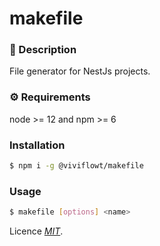 # makefile

### 📄 Description

File generator for NestJs projects.

### ⚙️ Requirements

node >= 12 and npm >= 6

### Installation

```bash
$ npm i -g @viviflowt/makefile
```

### Usage

```bash
$ makefile [options] <name>
```

Licence _[MIT](https://opensource.org/licenses/MIT)_.

